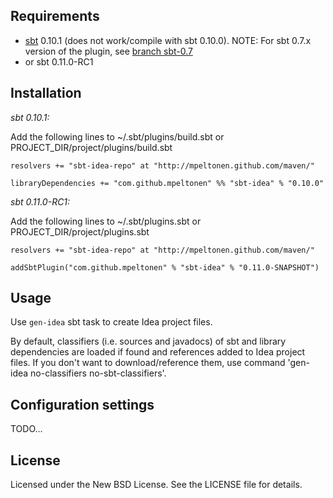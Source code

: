 Requirements
------------

* [sbt](https://github.com/harrah/xsbt/wiki) 0.10.1 (does not work/compile with sbt 0.10.0). NOTE: For sbt 0.7.x version of the plugin, see [branch sbt-0.7](https://github.com/mpeltonen/sbt-idea/tree/sbt-0.7)
* or sbt 0.11.0-RC1


Installation
------------

*sbt 0.10.1:*

Add the following lines to ~/.sbt/plugins/build.sbt or PROJECT_DIR/project/plugins/build.sbt

    resolvers += "sbt-idea-repo" at "http://mpeltonen.github.com/maven/"
    
    libraryDependencies += "com.github.mpeltonen" %% "sbt-idea" % "0.10.0"

*sbt 0.11.0-RC1:*

Add the following lines to ~/.sbt/plugins.sbt or PROJECT_DIR/project/plugins.sbt

    resolvers += "sbt-idea-repo" at "http://mpeltonen.github.com/maven/"
    
    addSbtPlugin("com.github.mpeltonen" % "sbt-idea" % "0.11.0-SNAPSHOT")

Usage
-----

Use `gen-idea` sbt task to create Idea project files.

By default, classifiers (i.e. sources and javadocs) of sbt and library dependencies are loaded if found and references added to Idea project files. If you don't want to download/reference them, use command 'gen-idea no-classifiers no-sbt-classifiers'.

Configuration settings
----------------------

TODO...

License
-------

Licensed under the New BSD License. See the LICENSE file for details.
